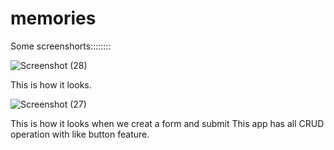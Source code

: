 # memories




Some screenshorts::::::::

![Screenshot (28)](https://user-images.githubusercontent.com/57584417/165714760-aacd1547-1456-4551-a351-e2cff5bdb10d.png)

This is how it looks.

![Screenshot (27)](https://user-images.githubusercontent.com/57584417/165714903-d8c2f20d-b6d3-48ad-a4f9-5a993d87dcc6.png)
 
 This is how it looks when we creat a form and submit
 This app has all CRUD operation with like button feature.
